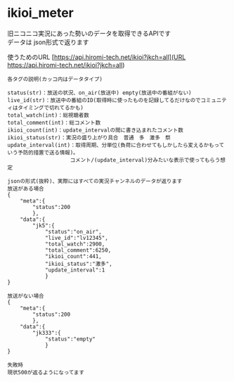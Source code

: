 # ikioi_meter

旧ニコニコ実況にあった勢いのデータを取得できるAPIです  
データは json形式で返ります  

使うためのURL [https://api.hiromi-tech.net/ikioi?jkch=all](URL https://api.hiromi-tech.net/ikioi?jkch=all)  
```
各タグの説明(カッコ内はデータタイプ)

status(str)：放送の状況、on_air(放送中) empty(放送中の番組がない)
live_id(str)：放送中の番組のID(取得時に使ったものを記録してるだけなのでコミュニティはタイミングで切れてるかも)
total_watch(int)：総視聴者数
total_comment(int)：総コメント数
ikioi_count(int)：update_intervalの間に書き込まれたコメント数
ikioi_status(str)：実況の盛り上がり具合　普通　多　激多　祭
update_interval(int)：取得周期、分単位(負荷に合わせてもしかしたら変えるかもっていう予防的措置で送る情報)。
　　　　　　　　　　　　コメント/(update_interval)分みたいな表示で使ってもらう想定
```

```
jsonの形式(抜粋)、実際にはすべての実況チャンネルのデータが返ります
放送がある場合
{
    "meta":{
        "status":200
        },
    "data":{
        "jk5":{
            "status":"on_air",
            "live_id":"lv12345",
            "total_watch":2900,
            "total_comment":6250,
            "ikioi_count":441,
            "ikioi_status":"激多",
            "update_interval":1
            }
}

放送がない場合
{
    "meta":{
        "status":200
        },
    "data":{
        "jk333":{
            "status":"empty"
            }
}

失敗時
現状500が返るようになってます
```
